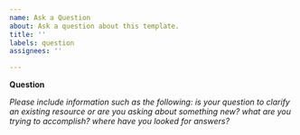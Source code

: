 ```yaml
---
name: Ask a Question
about: Ask a question about this template.
title: ''
labels: question
assignees: ''

---
```


**Question**

_Please include information such as the following: is your question to clarify an existing resource
or are you asking about something new? what are you trying to accomplish? where have you looked for
answers?_
